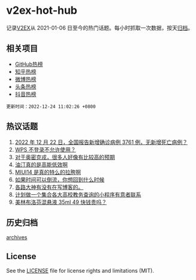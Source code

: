 # v2ex-hot-hub

 记录[V2EX](https://www.v2ex.com/)从 2021-01-06 日至今的热门话题。每小时抓取一次数据，按天[归档](archives)。
 
 ## 相关项目

- [GitHub热榜](https://github.com/lonnyzhang423/github-hot-hub)
- [知乎热榜](https://github.com/lonnyzhang423/zhihu-hot-hub)
- [微博热榜](https://github.com/lonnyzhang423/weibo-hot-hub)
- [头条热榜](https://github.com/lonnyzhang423/toutiao-hot-hub)
- [抖音热榜](https://github.com/lonnyzhang423/douyin-hot-hub)


 `更新时间：2022-12-24 11:02:26 +0800`

## 热议话题

1. [2022 年 12 月 22 日，全国报告新增确诊病例 3761 例，无新增死亡病例？](https://www.v2ex.com/t/904290)
1. [WPS 不登录不允许使用？](https://www.v2ex.com/t/904314)
1. [对于奥密克戎，很多人好像有比较高的预期](https://www.v2ex.com/t/904296)
1. [油汀真的是高能低效啊](https://www.v2ex.com/t/904367)
1. [MIUI14 是真的特么的拉胯啊](https://www.v2ex.com/t/904289)
1. [如果时间可以倒流，你想回到什么时候](https://www.v2ex.com/t/904374)
1. [各路大神有没有在写博客的。](https://www.v2ex.com/t/904277)
1. [计划做一个集合各大高校教务查询的小程序有意者联系](https://www.v2ex.com/t/904288)
1. [美林布洛芬混悬液 35ml 49 快钱贵吗？](https://www.v2ex.com/t/904335)

## 历史归档

[archives](archives)

## License

See the [LICENSE](LICENSE) file for license rights and limitations (MIT).
